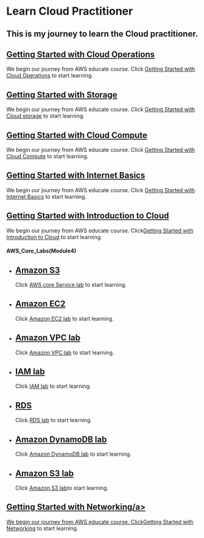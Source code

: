 # Learn Cloud Practitioner
## This is my journey to learn the Cloud practitioner.
## <a href="./Getting Started with Cloud Operations/README.md">Getting Started with Cloud Operations</a>
We begin our journey from AWS educate course. Click [Getting Started with Cloud Operations](https://awseducate.instructure.com/courses/889) to start learning.

## <a href="./Getting Started with Storage/README.md">Getting Started with Storage</a>
We begin our journey from AWS educate course. Click [Getting Started with Cloud storage](https://awseducate.instructure.com/courses/815) to start learning.

## <a href="./Getting Started with Cloud Compute/README.md">Getting Started with Cloud Compute</a>
We begin our journey from AWS educate course. Click [Getting Started with Cloud Compute](https://awseducate.instructure.com/courses/817) to start learning.

## <a href="./Getting Started with Internet Basics/README.md">Getting Started with Internet Basics</a>
We begin our journey from AWS educate course. Click [Getting Started with Internet Basics](https://awseducate.instructure.com/courses/546) to start learning.

## <a href="./Getting Started with Introduction to Cloud/README.md">Getting Started with Introduction to Cloud</a>
We begin our journey from AWS educate course. Click[Getting Started with Introduction to Cloud](https://awseducate.instructure.com/courses/746/modules) to start learning.

####    <b>AWS_Core_Labs(Module4)</b>

+   ##  <a href="./Getting Started with Introduction to Cloud/AWS_core_Service_lab(Amazon S3)/README.md">Amazon S3</a>

    Click [AWS core Service lab](https://awseducate.instructure.com/courses/746/pages/aws-core-services-labs?module_item_id=15101) to start learning.

+    ##  <a href="./Getting Started with Introduction to Cloud/Introduction to Amazon EC2 lab/README.md">Amazon EC2</a>

    
        Click [Amazon EC2 lab](https://awseducate.instructure.com/courses/746/assignments/3072?module_item_id=15076) to start learning.

+    ##  <a href="./Getting Started with Introduction to Cloud/Amazon VPC lab/README.md">Amazon VPC lab</a>

        Click [Amazon VPC lab](https://awseducate.instructure.com/courses/746/modules) to start learning.

+    ##  <a href="./Getting Started with Introduction to Cloud/IAM lab/README.md">IAM lab</a>
    
        Click [IAM lab](https://awseducate.instructure.com/courses/746/modules) to start learning.


+   ## <a href="./Getting Started with Introduction to Cloud/RDS/README.md">RDS</a>
    Click [RDS lab](https://awseducate.instructure.com/courses/746/modules) to start learning.

+   ## <a href="./Getting Started with Introduction to Cloud/Amazon DynamoDB lab/README.md">Amazon DynamoDB lab</a>
    Click [Amazon DynamoDB lab](https://awseducate.instructure.com/courses/746/modules) to start learning.

+   ## <a href="./Getting Started with Introduction to Cloud/Amazon S3 lab/README.md">Amazon S3 lab</a>
    Click [Amazon S3 lab](https://awseducate.instructure.com/courses/768/assignments/3159?module_item_id=13575)to start learning.

## <a href="./Getting Started with Networking/README.md">Getting Started with Networking/a>
We begin our journey from AWS educate course. Click[Getting Started with Networking](https://awseducate.instructure.com/courses/866/pages/getting-started-with-networking?module_item_id=14945) to start learning.